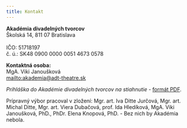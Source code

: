 ```yaml
---
title: Kontakt
---
```

**Akadémia divadelných tvorcov** \
Školská 14, 811 07 Bratislava \
\
IČO: 51718197\
č. ú.: SK48 0900 0000 0051 4673 0578

**Kontaktná osoba:** \
MgA. Viki Janoušková \
<mailto:akademia@adt-theatre.sk>

_Prihláška do Akadémie divadelných tvorcov na stiahnutie_ - [formát PDF](/prihlaska.pdf).

Prípravný výbor pracoval v zložení: Mgr. art. Iva Ditte Jurčová, Mgr. art. Michal Ditte, Mgr. art. Viera Dubačová, prof. Ida Hledíková, MgA. Viki Janoušková, PhD., PhDr. Elena Knopová, PhD. - Bez nich by Akadémia nebola.
